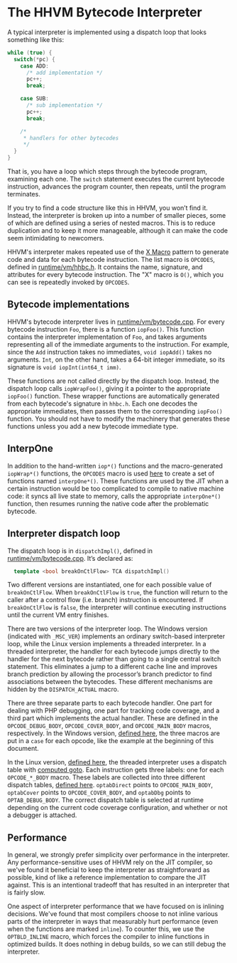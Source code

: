 # The HHVM Bytecode Interpreter

A typical interpreter is implemented using a dispatch loop that looks something
like this:

```cpp
while (true) {
  switch(*pc) {
    case ADD:
      /* add implementation */
      pc++;
      break;

    case SUB:
      /* sub implementation */
      pc++;
      break;

    /*
     * handlers for other bytecodes
     */
  }
}
```

That is, you have a loop which steps through the bytecode program, examining
each one. The `switch` statement executes the current bytecode instruction,
advances the program counter, then repeats, until the program terminates.

If you try to find a code structure like this in HHVM, you won’t find it.
Instead, the interpreter is broken up into a number of smaller pieces, some of
which are defined using a series of nested macros. This is to reduce duplication
and to keep it more manageable, although it can make the code seem intimidating
to newcomers.

HHVM's interpreter makes repeated use of the [X
Macro](https://en.wikipedia.org/wiki/X_Macro) pattern to generate code and data
for each bytecode instruction. The list macro is `OPCODES`, defined in
[runtime/vm/hhbc.h](https://github.com/facebook/hhvm/blob/f484e7c597763bff68ad9e0e355aff763b71ec1e/hphp/runtime/vm/hhbc.h#L383).
It contains the name, signature, and attributes for every bytecode instruction.
The "X" macro is `O()`, which you can see is repeatedly invoked by `OPCODES`.

## Bytecode implementations

HHVM's bytecode interpreter lives in
[runtime/vm/bytecode.cpp](../../runtime/vm/bytecode.cpp). For every bytecode
instruction `Foo`, there is a function `iopFoo()`. This function contains the
interpreter implementation of `Foo`, and takes arguments representing all of the
immediate arguments to the instruction. For example, since the `Add` instruction
takes no immediates, `void iopAdd()` takes no arguments. `Int`, on the other
hand, takes a 64-bit integer immediate, so its signature is `void iopInt(int64_t
imm)`.

These functions are not called directly by the dispatch loop. Instead, the
dispatch loop calls `iopWrapFoo()`, giving it a pointer to the appropriate
`iopFoo()` function. These wrapper functions are automatically generated from
each bytecode's signature in `hhbc.h`. Each one decodes the appropriate
immediates, then passes them to the corresponding `iopFoo()` function. You
should not have to modify the machinery that generates these functions unless
you add a new bytecode immediate type.

## InterpOne

In addition to the hand-written `iop*()` functions and the macro-generated
`iopWrap*()` functions, the `OPCODES` macro is used
[here](https://github.com/facebook/hhvm/blob/f484e7c597763bff68ad9e0e355aff763b71ec1e/hphp/runtime/vm/bytecode.cpp#L7475-L7515)
to create a set of functions named `interpOne*()`. These functions are used by
the JIT when a certain instruction would be too complicated to compile to native
machine code: it syncs all live state to memory, calls the appropriate
`interpOne*()` function, then resumes running the native code after the
problematic bytecode.

## Interpreter dispatch loop

The dispatch loop is in `dispatchImpl()`, defined in
[runtime/vm/bytecode.cpp](../../runtime/vm/bytecode.cpp). It’s declared as:

```cpp
  template <bool breakOnCtlFlow> TCA dispatchImpl()
```

Two different versions are instantiated, one for each possible value of
`breakOnCtlFlow`. When `breakOnCtlFlow` is `true`, the function will return to
the caller after a control flow (i.e. branch) instruction is encountered. If
`breakOnCtlFlow` is `false`, the interpreter will continue executing
instructions until the current VM entry finishes.

There are two versions of the interpreter loop. The Windows version (indicated
with `_MSC_VER`) implements an ordinary switch-based interpreter loop, while the
Linux version implements a threaded interpreter. In a threaded interpreter, the
handler for each bytecode jumps directly to the handler for the next bytecode
rather than going to a single central switch statement. This eliminates a jump
to a different cache line and improves branch prediction by allowing the
processor’s branch predictor to find associations between the bytecodes. These
different mechanisms are hidden by the `DISPATCH_ACTUAL` macro.

There are three separate parts to each bytecode handler. One part for dealing
with PHP debugging, one part for tracking code coverage, and a third part which
implements the actual handler. These are defined in the `OPCODE_DEBUG_BODY`,
`OPCODE_COVER_BODY`, and `OPCODE_MAIN_BODY` macros, respectively. In the Windows
version, [defined
here](https://github.com/facebook/hhvm/blob/f484e7c597763bff68ad9e0e355aff763b71ec1e/hphp/runtime/vm/bytecode.cpp#L7621-L7628),
the three macros are put in a `case` for each opcode, like the example at the
beginning of this document.

In the Linux version, [defined
here](https://github.com/facebook/hhvm/blob/f484e7c597763bff68ad9e0e355aff763b71ec1e/hphp/runtime/vm/bytecode.cpp#L7631-L7636),
the threaded interpreter uses a dispatch table with [computed
goto](https://gcc.gnu.org/onlinedocs/gcc/Labels-as-Values.html). Each
instruction gets three labels: one for each `OPCODE_*_BODY` macro. These labels
are collected into three different dispatch tables, [defined
here](https://github.com/facebook/hhvm/blob/f484e7c597763bff68ad9e0e355aff763b71ec1e/hphp/runtime/vm/bytecode.cpp#L7532-L7549).
`optabDirect` points to `OPCODE_MAIN_BODY`, `optabCover` points to
`OPCODE_COVER_BODY`, and `optabDbg` points to `OPTAB_DEBUG_BODY`. The correct
dispatch table is selected at runtime depending on the current code coverage
configuration, and whether or not a debugger is attached.

## Performance

In general, we strongly prefer simplicity over performance in the interpreter.
Any performance-sensitive uses of HHVM rely on the JIT compiler, so we've found
it beneficial to keep the interpreter as straightforward as possible, kind of
like a reference implementation to compare the JIT against. This is an
intentional tradeoff that has resulted in an interpreter that is fairly slow.

One aspect of interpreter performance that we have focused on is inlining
decisions. We've found that most compilers choose to not inline various parts of
the interpreter in ways that measurably hurt performance (even when the
functions are marked `inline`). To counter this, we use the `OPTBLD_INLINE`
macro, which forces the compiler to inline functions in optimized builds. It does
nothing in debug builds, so we can still debug the interpreter.
